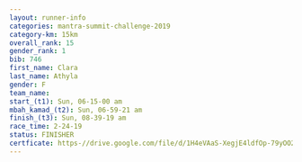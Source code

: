 ```yaml
---
layout: runner-info 
categories: mantra-summit-challenge-2019 
category-km: 15km 
overall_rank: 15
gender_rank: 1
bib: 746
first_name: Clara
last_name: Athyla
gender: F
team_name: 
start_(t1): Sun, 06-15-00 am
mbah_kamad_(t2): Sun, 06-59-21 am
finish_(t3): Sun, 08-39-19 am
race_time: 2-24-19
status: FINISHER
certficate: https-//drive.google.com/file/d/1H4eVAaS-XegjE4ldfOp-79yOO2-S7eCF/view?usp=sharing
---
```

